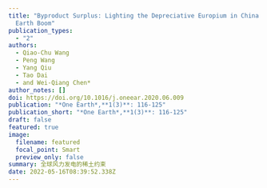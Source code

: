 ```yaml
---
title: "Byproduct Surplus: Lighting the Depreciative Europium in China’s Rare
  Earth Boom"
publication_types:
  - "2"
authors:
  - Qiao-Chu Wang
  - Peng Wang
  - Yang Qiu
  - Tao Dai
  - and Wei-Qiang Chen*
author_notes: []
doi: https://doi.org/10.1016/j.oneear.2020.06.009
publication: "*One Earth*,**1(3)**: 116-125"
publication_short: "*One Earth*,**1(3)**: 116-125"
draft: false
featured: true
image:
  filename: featured
  focal_point: Smart
  preview_only: false
summary: 全球风力发电的稀土约束
date: 2022-05-16T08:39:52.338Z
---
```

